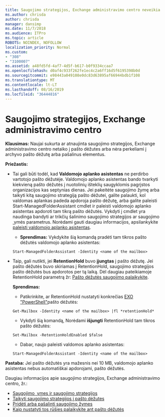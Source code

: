 ```yaml
---
title: Saugojimo strategijos, Exchange administravimo centro neveikia
ms.author: chrisda
author: chrisda
manager: dansimp
ms.date: 11/7/2018
ms.audience: ITPro
ms.topic: article
ROBOTS: NOINDEX, NOFOLLOW
localization_priority: Normal
ms.custom:
- "308"
- "3100007"
ms.assetid: a48fd5fd-4af7-4d5f-b617-b0f9334ccaa7
ms.openlocfilehash: d0af4c933f262fe1ec4c2a6ff16d5f6195398b0d
ms.sourcegitcommit: e98443a049108e0dc83d63895af66944bdb1f108
ms.translationtype: MT
ms.contentlocale: lt-LT
ms.lasthandoff: 08/16/2019
ms.locfileid: "36444816"
---
```

# <a name="retention-policies-in-exchange-admin-center"></a>Saugojimo strategijos, Exchange administravimo centro

 **Klausimas:** Naujai sukurta ar atnaujinta saugojimo strategijos, Exchange administravimo centro netaiko į pašto dėžutes arba nėra perkeliami į archyvo pašto dėžutę arba pašalinus elementus. 
  
 **Priežastis:**
  
- Tai gali būti todėl, kad **Valdomojo aplanko asistentas** ne perdirbo vartotojo pašto dėžutėje. Valdomojo aplanko asistentas bando tvarkyti kiekvieną pašto dėžutės į nuotolinių išteklių saugyklomis pagrįstos organizacijos kas septynias dienas. Jei pakeitėte saugojimo žymę arba taikyti kitą saugojimo strategiją pašto dėžutei, galite palaukti, kol valdomas aplankas padeda apdoroja pašto dėžutę, arba galite paleisti Start-ManagedFolderAssistant cmdlet ir paleisti valdomojo aplanko asistentas apdoroti tam tikrą pašto dėžutės. Vykdyti į cmdlet yra naudinga bandyti ar trikčių šalinimo saugojimo strategijos ar saugojimo ˛ymės parametrus. Norėdami gauti daugiau informacijos, apsilankykite [paleisti valdomojo aplanko asistentas](https://msdn.microsoft.com/library/gg271153%28v=exchsrvcs.149%29.aspx#managedfolderassist).
    
  - **Sprendimas:** Vykdykite šią komandą pradėti tam tikros pašto dėžutės valdomojo aplanko asistentas:
    
  ```
  Start-ManagedFolderAssistant -Identity <name of the mailbox>
  ```

- Taip, gali nutikti, jei **RetentionHold** buvo **įjungtas** į pašto dėžutę. Jei pašto dėžutės buvo skiriamas į RetentionHold, saugojimo strategijos pašto dėžutės bus apdorotos per tą laiką. Dėl daugiau pateikiamoje RetentionHold parametrą žr: [Pašto dėžutės saugojimo palaikykite](https://docs.microsoft.com/exchange/security-and-compliance/messaging-records-management/mailbox-retention-hold).
    
    **Sprendimas:**
    
  - Patikrinkite, ar RetentionHold nustatyti konkrečias [EXO "PowerShell"](https://docs.microsoft.com/powershell/exchange/exchange-online/connect-to-exchange-online-powershell/connect-to-exchange-online-powershell?view=exchange-ps)pašto dėžutės:
    
  ```
  Get-Mailbox -Identity <name of the mailbox> |fl *retentionHold*
  ```

  - Vykdyti šią komandą, Norėdami **išjungti** RetentionHold tam tikros pašto dėžutės:
    
  ```
  Set-Mailbox -RetentionHoldEnabled $false
  ```

  - Dabar, naujo paleisti valdomos aplanko asistentas:
    
  ```
  Start-ManagedFolderAssistant -Identity <name of the mailbox>
  ```

 **Pastaba:** Jei pašto dėžutės yra mažesnis nei 10 MB, valdomojo aplanko asistentas nebus automatiškai apdorojami, pašto dėžutės.
 
Daugiau informacijos apie saugojimo strategijos, Exchange administravimo centro, žr.:
- [Saugojimo ˛ymes ir saugojimo strategijos](https://docs.microsoft.com/en-us/exchange/security-and-compliance/messaging-records-management/retention-tags-and-policies)
- [Taikyti saugojimo strategijos į pašto dėžutes](https://docs.microsoft.com/en-us/exchange/security-and-compliance/messaging-records-management/apply-retention-policy)
- [Pridėti arba pašalinti saugojimo žymes](https://docs.microsoft.com/en-us/exchange/security-and-compliance/messaging-records-management/add-or-remove-retention-tags)
- [Kaip nustatyti tos rūšies palaikykite ant pašto dėžutės](https://docs.microsoft.com/en-us/office365/securitycompliance/identify-a-hold-on-an-exchange-online-mailbox)
